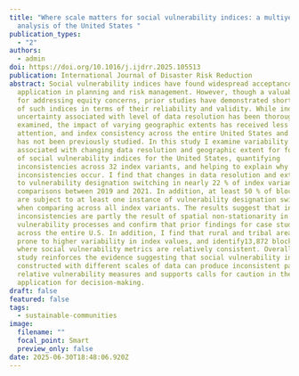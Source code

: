 ```yaml
---
title: "Where scale matters for social vulnerability indices: a multiyear
  analysis of the United States "
publication_types:
  - "2"
authors:
  - admin
doi: https://doi.org/10.1016/j.ijdrr.2025.105513
publication: International Journal of Disaster Risk Reduction
abstract: Social vulnerability indices have found widespread acceptance and
  application in planning and risk management. However, though a valuable tool
  for addressing equity concerns, prior studies have demonstrated shortcomings
  of such indices in terms of their reliability and validity. While index
  uncertainty associated with level of data resolution has been thoroughly
  examined, the impact of varying geographic extents has received less
  attention, and index consistency across the entire United States and over time
  has not been previously studied. In this study I examine variability
  associated with changing data resolution and geographic extent for four years
  of social vulnerability indices for the United States, quantifying
  inconsistencies across 32 index variants, and helping to explain why these
  inconsistencies occur. I find that changes in data resolution and extent lead
  to vulnerability designation switching in nearly 22 % of index variant
  comparisons between 2019 and 2021. In addition, at least 50 % of block groups
  are subject to at least one instance of vulnerability designation switching
  when comparing across all index variants. The results suggest that index
  inconsistencies are partly the result of spatial non-stationarity in
  vulnerability processes and confirm that prior findings for case studies apply
  across the entire U.S. In addition, I find that rural and tribal areas are
  prone to higher variability in index values, and identify13,872 block groups
  where social vulnerability metrics are relatively consistent. Overall, this
  study reinforces the evidence suggesting that social vulnerability indices
  constructed with different scales of data can produce inconsistent patterns in
  relative vulnerability measures and supports calls for caution in their
  application for decision-making.
draft: false
featured: false
tags:
  - sustainable-communities
image:
  filename: ""
  focal_point: Smart
  preview_only: false
date: 2025-06-30T18:48:06.920Z
---
```

